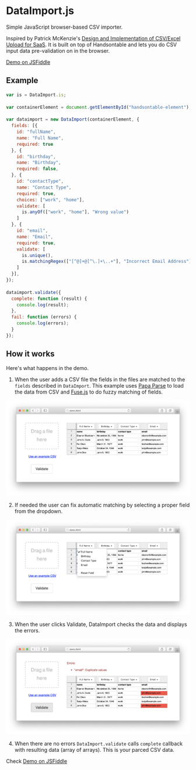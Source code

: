 # DataImport.js

Simple JavaScript browser-based CSV importer. 

Inspired by Patrick McKenzie's [Design and Implementation of CSV/Excel Upload for SaaS](https://www.kalzumeus.com/2015/01/28/design-and-implementation-of-csvexcel-upload-for-saas/). It is built on top of Handsontable and lets you do CSV input data pre-validation on in the browser.

[Demo on JSFiddle](https://jsfiddle.net/gh/get/library/pure/burnash/dataimport/tree/master/demo/)

## Example 

```javascript
var is = DataImport.is;

var containerElement = document.getElementById("handsontable-element");

var dataimport = new DataImport(containerElement, {
  fields: [{
    id: "fullName",
    name: "Full Name",
    required: true
  }, {
    id: "birthday",
    name: "Birthday",
    required: false,
  }, {
    id: "contactType",
    name: "Contact Type",
    required: true,
    choices: ["work", "home"],
    validate: [
      is.anyOf(["work", "home"], "Wrong value")
    ]
  }, {
    id: "email",
    name: "Email",
    required: true,
    validate: [
      is.unique(),
      is.matchingRegex(["[^@]+@[^\.]+\..+"], "Incorrect Email Address")
    ]
  }],
});

dataimport.validate({
  complete: function (result) {
    console.log(result);
  },
  fail: function (errors) {
    console.log(errors);
  }
});
```

## How it works

Here's what happens in the demo.

1. When the user adds a CSV file the fields in the files are matched to the `fields` described in `DataImport`. This example uses [Papa Parse](https://www.papaparse.com/) to load the data from CSV and [Fuse.js](https://fusejs.io/) to do fuzzy matching of fields.

![alt text](demo/example-loaded-csv.png)

2. If needed the user can fix automatic matching by selecting a proper field from the dropdown.

![alt text](demo/example-dropdown.png)

3. When the user clicks Validate, DataImport checks the data and displays the errors.

![alt text](demo/example-validation-errors.png)

4. When there are no errors `DataImport.validate` calls `complete` callback with resulting data (array of arrays). This is your parced CSV data.

Check [Demo on JSFiddle](https://jsfiddle.net/gh/get/library/pure/burnash/dataimport/tree/master/demo/)
